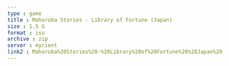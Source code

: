 ```yaml
---
type : game
title : Mahoroba Stories - Library of Fortune (Japan)
size : 1.5 G
format : iso
archive : zip
server : myrient
link2 : Mahoroba%20Stories%20-%20Library%20of%20Fortune%20%28Japan%29
---
```

